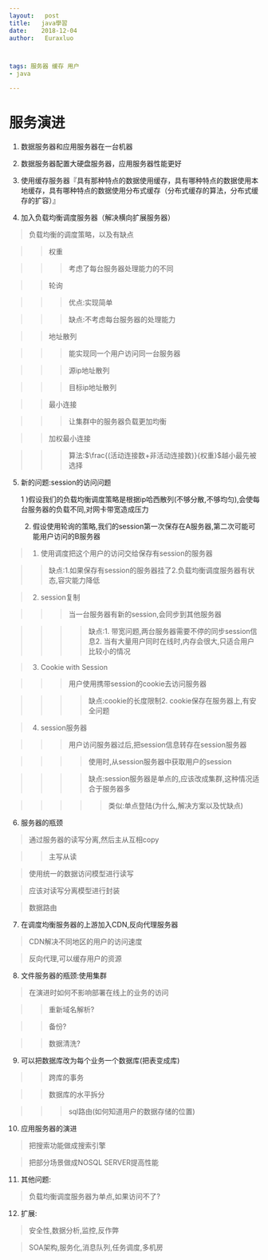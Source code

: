 ```yaml
---
layout:   post          
title:   java學習        
date:    2018-12-04       
author:   Euraxluo           



tags: 服务器 缓存 用户
- java

---
```


# 服务演进
1. 数据服务器和应用服务器在一台机器
2. 数据服务器配置大硬盘服务器，应用服务器性能更好

3. 使用缓存服务器『具有那种特点的数据使用缓存，具有哪种特点的数据使用本地缓存，具有哪种特点的数据使用分布式缓存（分布式缓存的算法，分布式缓存的扩容）』

4. 加入负载均衡调度服务器（解决横向扩展服务器）

>负载均衡的调度策略，以及有缺点

>>权重

>>

>>>考虑了每台服务器处理能力的不同



>>轮询

>>>优点:实现简单

>>>缺点:不考虑每台服务器的处理能力



>>地址散列

>>>能实现同一个用户访问同一台服务器

>>>源ip地址散列

>>>目标ip地址散列





>>最小连接

>>

>>>让集群中的服务器负载更加均衡



>>加权最小连接

>>

>>>算法:$\frac{(活动连接数+非活动连接数)}{权重}$越小最先被选择



5. 新的问题:session的访问问题

    1 )假设我们的负载均衡调度策略是根据ip哈西散列(不够分散,不够均匀),会使每台服务器的负载不同,对网卡带宽造成压力

    2) 假设使用轮询的策略,我们的session第一次保存在A服务器,第二次可能可能用户访问的B服务器



  >1. 使用调度把这个用户的访问交给保存有session的服务器

  >>缺点:1.如果保存有session的服务器挂了2.负载均衡调度服务器有状态,容灾能力降低



  >2. session复制

  > >>当一台服务器有新的session,会同步到其他服务器

  > >>

  > >>>缺点:1. 带宽问题,两台服务器需要不停的同步session信息2. 当有大量用户同时在线时,内存会很大,只适合用户比较小的情况



  >3. Cookie with Session

  > >>用户使用携带session的cookie去访问服务器

  > >>

  > >>>缺点:cookie的长度限制2. cookie保存在服务器上,有安全问题



  >4. session服务器

  > >>用户访问服务器过后,把session信息转存在session服务器

  > >>>使用时,从session服务器中获取用户的session

  > >>>缺点:session服务器是单点的,应该改成集群,这种情况适合于服务器多

  > >>>

  > >>>>类似:单点登陆(为什么,解决方案以及忧缺点)



6. 服务器的瓶颈

>通过服务器的读写分离,然后主从互相copy

>

>>主写从读



>使用统一的数据访问模型进行读写

>应该对读写分离模型进行封装

>数据路由



7. 在调度均衡服务器的上游加入CDN,反向代理服务器

>CDN解决不同地区的用户的访问速度

>反向代理,可以缓存用户的资源



8. 文件服务器的瓶颈:使用集群

>在演进时如何不影响部署在线上的业务的访问

>>重新域名解析?

>>备份?

>>数据清洗?



9. 可以把数据库改为每个业务一个数据库(把表变成库)

>>跨库的事务

>>数据库的水平拆分

>>

>>>sql路由(如何知道用户的数据存储的位置)



10. 应用服务器的演进

>把搜索功能做成搜索引擎

>把部分场景做成NOSQL SERVER提高性能



11. 其他问题:

>负载均衡调度服务器为单点,如果访问不了?



12. 扩展:

>安全性,数据分析,监控,反作弊

>SOA架构,服务化,消息队列,任务调度,多机房

